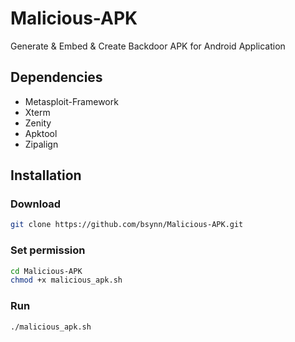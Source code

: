# Malicious-APK
  Generate & Embed & Create Backdoor APK for Android Application

## Dependencies
  - Metasploit-Framework
  - Xterm
  - Zenity
  - Apktool
  - Zipalign

## Installation

### Download
```bash
git clone https://github.com/bsynn/Malicious-APK.git
```
### Set permission
```bash
cd Malicious-APK
chmod +x malicious_apk.sh
```
### Run
```bash
./malicious_apk.sh
```
